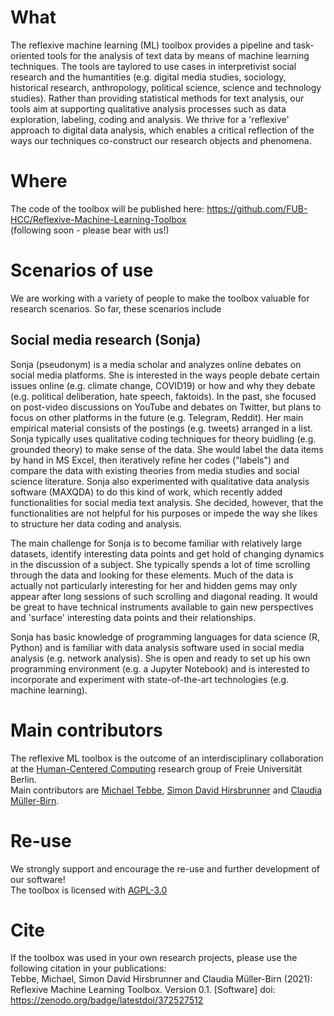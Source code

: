 # What
The reflexive machine learning (ML) toolbox provides a pipeline and task-oriented tools for the analysis of text data by means of machine learning techniques.
The tools are taylored to use cases in interpretivist social research and the humantities (e.g. digital media studies, sociology, historical research, anthropology, political science, science and technology studies). Rather than providing statistical methods for text analysis, our tools aim at supporting qualitative analysis processes such as data exploration, labeling, coding and analysis. We thrive for a 'reflexive' approach to digital data analysis, which enables a critical reflection of the ways our techniques co-construct our research objects and phenomena.

# Where
The code of the toolbox will be published here: https://github.com/FUB-HCC/Reflexive-Machine-Learning-Toolbox <br>
(following soon - please bear with us!)

# Scenarios of use

We are working with a variety of people to make the toolbox valuable for research scenarios. So far, these scenarios include

## Social media research (Sonja)
Sonja (pseudonym) is a media scholar and analyzes online debates on social media platforms. She is interested in the ways people debate certain issues online (e.g. climate change, COVID19) or how and why they debate (e.g. political deliberation, hate speech, faktoids). In the past, she focused on post-video discussions on YouTube and debates on Twitter, but plans to focus on other platforms in the future (e.g. Telegram, Reddit). Her main empirical material consists of the postings (e.g. tweets) arranged in a list. Sonja typically uses qualitative coding techniques for theory buidling (e.g. grounded theory) to make sense of the data. She would label the data items by hand in MS Excel, then iteratively refine her codes ("labels") and compare the data with existing theories from media studies and social science literature. Sonja also experimented with qualitative data analysis software (MAXQDA) to do this kind of work, which recently added functionalities for social media text analysis. She decided, however, that the functionalities are not helpful for his purposes or impede the way she likes to structure her data coding and analysis.  

The main challenge for Sonja is to become familiar with relatively large datasets, identify interesting data points and get hold of changing dynamics in the discussion of a subject. She typically spends a lot of time scrolling through the data and looking for these elements. Much of the data is actually not particularly interesting for her and hidden gems may only appear after long sessions of such scrolling and diagonal reading. It would be great to have technical instruments available to gain new perspectives and 'surface' interesting data points and their relationships.

Sonja has basic knowledge of programming languages for data science (R, Python) and is familiar with data analysis software used in social media analysis (e.g. network analysis). She is open and ready to set up his own programming environment (e.g. a Jupyter Notebook) and is interested to incorporate and experiment with state-of-the-art technologies (e.g. machine learning).



# Main contributors
The reflexive ML toolbox is the outcome of an interdisciplinary collaboration at the [Human-Centered Computing](https://www.mi.fu-berlin.de/en/inf/groups/hcc/index.html) research group of Freie Universität Berlin. <br>
Main contributors are [Michael Tebbe](https://www.mi.fu-berlin.de/en/inf/groups/hcc/members/researchers/tebbe.html), [Simon David Hirsbrunner](https://www.mi.fu-berlin.de/en/inf/groups/hcc/members/researchers/hirsbrunner.html) and [Claudia Müller-Birn](https://www.mi.fu-berlin.de/en/inf/groups/hcc/members/professor/mueller-birn.html).

# Re-use
We strongly support and encourage the re-use and further development of our software!<br>
The toolbox is licensed with [AGPL-3.0](https://github.com/FUB-HCC/Reflexive-Machine-Learning-Toolbox/blob/main/LICENSE)

# Cite
If the toolbox was used in your own research projects, please use the following citation in your publications:<br>
Tebbe, Michael, Simon David Hirsbrunner and Claudia Müller-Birn (2021): Reflexive Machine Learning Toolbox. Version 0.1. [Software] doi: https://zenodo.org/badge/latestdoi/372527512<br>

